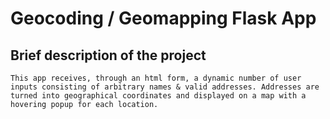 # Geocoding / Geomapping Flask App

## Brief description of the project
	This app receives, through an html form, a dynamic number of user inputs consisting of arbitrary names & valid addresses. Addresses are turned into geographical coordinates and displayed on a map with a hovering popup for each location.

